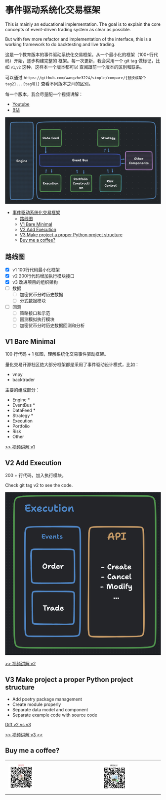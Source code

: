 # 事件驱动系统化交易框架

This is mainly an educational implementation. The goal is to explain the core 
concepts of event-driven trading system as clear as possible.

But with few more refactor and implementation of the interface, this is a working
framework to do backtesting and live trading.

这是一个教育版本的事件驱动系统化交易框架。从一个最小化的框架（100+行代码）开始，逐步构建完整的
框架。每一次更新，我会采用一个 git tag 做标记，比如 `v1`,`v2` 这种，这样本一个版本都可以
查阅跟前一个版本的区别和联系。

可以通过 `https://github.com/wangzhe3224/simple/compare/{替换成某个tag2}...{tag号1}`
查看不同版本之间的区别。

每一个版本，我会尽量配一个视频讲解：

- [Youtube](https://www.youtube.com/watch?v=wm7QLlzgo2M&list=PL5ETbHWvsj-FJUbOyDHHqu6IyK6Sd17Ba&index=13)
- [B站](https://space.bilibili.com/414096658/channel/collectiondetail?sid=91587)

![Architecture](./assets/fig1.png)

- [事件驱动系统化交易框架](#事件驱动系统化交易框架)
  - [路线图](#路线图)
  - [V1 Bare Minimal](#v1-bare-minimal)
  - [V2 Add Execution](#v2-add-execution)
  - [V3 Make project a proper Python project structure](#v3-make-project-a-proper-python-project-structure)
  - [Buy me a coffee?](#buy-me-a-coffee)

## 路线图

- [x] v1 100行代码最小化框架
- [x] v2 200行代码增加执行模块接口
- [x] v3 改进项目的组织架构
- [ ] 数据
    - [ ] 加密货币分时历史数据
    - [ ] 分式数据模块
- [ ] 回测
    - [ ] 策略接口和示范
    - [ ] 回测模拟执行模块
    - [ ] 加密货币分时历史数据回测和分析

## V1 Bare Minimal

100 行代码 + 1 张图，理解系统化交易事件驱动框架。

量化交易开源社区绝大部分框架都是采用了事件驱动设计模式，比如：

- vnpy
- backtrader

主要的组成部分：

- Engine *
- EventBus *
- DataFeed *
- Strategy *
- Execution
- Portfolio
- Risk
- Other

[>> 视频讲解 v1](https://www.youtube.com/watch?v=wm7QLlzgo2M&t=1s)

## V2 Add Execution

200 + 行代码，加入执行模块。

Check git tag v2 to see the code. 

![](./assets/v2-execution.png)

[>> 视频讲解 v2](https://www.youtube.com/watch?v=Iy50u3qFYdc)

## V3 Make project a proper Python project structure

- Add poetry package management
- Create module properly
- Separate data model and component
- Separate example code with source code

[Diff v2 vs v3](https://github.com/wangzhe3224/simple/compare/v2...v3)

[>> 视频讲解 v3 <<](https://www.youtube.com/watch?v=5v25dblc2E0)

## Buy me a coffee?

<div id="image-table">
    <table>
	    <tr>
            <td style="padding:10px">
<img src="https://raw.githubusercontent.com/wangzhe3224/landing/main/content/en/zhifubao.jpg"  width="30%" height="15%">
            </td>
            <td style="padding:10px">
<img src="https://raw.githubusercontent.com/wangzhe3224/landing/main/content/en/weixin.jpg"  width="50%" height="30%">
            </td>
        </tr>
    </table>
</div>